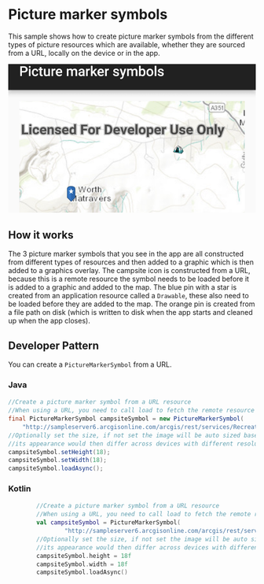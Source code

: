 # Picture marker symbols
This sample shows how to create picture marker symbols from the different types of picture resources which are available, whether they are sourced from a URL, locally on the device or in the app.

![Picture Marker Symbols](picture-marker-symbols.png) 

## How it works
The 3 picture marker symbols that you see in the app are all constructed from different types of resources and then added to a graphic which is then added to a graphics overlay. The campsite icon is constructed from a URL, because this is a remote resource the symbol needs to be loaded before it is added to a graphic and added to the map. The blue pin with a star is created from an application resource called a `Drawable`, these also need to be loaded before they are added to the map. The orange pin is created from a file path on disk (which is written to disk when the app starts and cleaned up when the app closes).

## Developer Pattern
You can create a `PictureMarkerSymbol` from a URL.

### Java
```java
//Create a picture marker symbol from a URL resource
//When using a URL, you need to call load to fetch the remote resource
final PictureMarkerSymbol campsiteSymbol = new PictureMarkerSymbol(
    "http://sampleserver6.arcgisonline.com/arcgis/rest/services/Recreation/FeatureServer/0/images/e82f744ebb069bb35b234b3fea46deae");
//Optionally set the size, if not set the image will be auto sized based on its size in pixels,
//its appearance would then differ across devices with different resolutions.
campsiteSymbol.setHeight(18);
campsiteSymbol.setWidth(18);
campsiteSymbol.loadAsync();
```

### Kotlin
```kotlin
        //Create a picture marker symbol from a URL resource
        //When using a URL, you need to call load to fetch the remote resource
        val campsiteSymbol = PictureMarkerSymbol(
                "http://sampleserver6.arcgisonline.com/arcgis/rest/services/Recreation/FeatureServer/0/images/e82f744ebb069bb35b234b3fea46deae")
        //Optionally set the size, if not set the image will be auto sized based on its size in pixels,
        //its appearance would then differ across devices with different resolutions.
        campsiteSymbol.height = 18f
        campsiteSymbol.width = 18f
        campsiteSymbol.loadAsync()
```